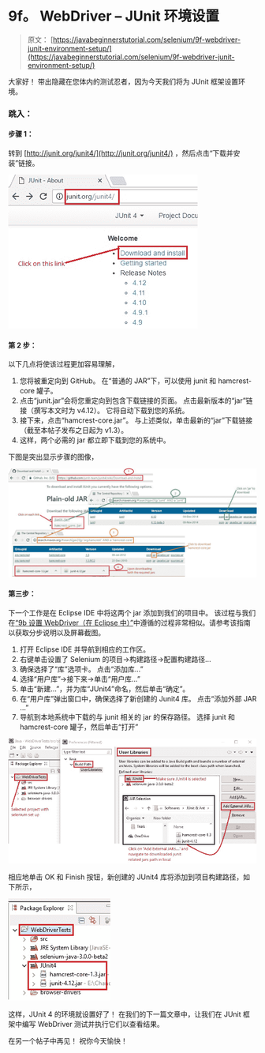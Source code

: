 # 9f。 WebDriver – JUnit 环境设置

> 原文： [https://javabeginnerstutorial.com/selenium/9f-webdriver-junit-environment-setup/](https://javabeginnerstutorial.com/selenium/9f-webdriver-junit-environment-setup/)

大家好！ 带出隐藏在您体内的测试忍者，因为今天我们将为 JUnit 框架设置环境。

### 跳入：

#### 步骤 1：

转到 [http://junit.org/junit4/](http://junit.org/junit4/) ，然后点击“下载并安装”链接。

![Junit download link](img/2ebeaa310c0820cf2a30387c19b8deca.png)

#### 第 2 步：

以下几点将使该过程更加容易理解，

1.  您将被重定向到 GitHub。 在“普通的 JAR”下，可以使用 junit 和 hamcrest-core 罐子。
2.  点击“junit.jar”会将您重定向到包含下载链接的页面。 点击最新版本的“jar”链接（撰写本文时为 v4.12）。 它将自动下载到您的系统。
3.  接下来，点击“hamcrest-core.jar”。 与上述类似，单击最新的“jar”下载链接（截至本帖子发布之日起为 v1.3）。
4.  这样，两个必需的 jar 都立即下载到您的系统中。

下图是突出显示步骤的图像，

![Junit github download](img/7005b00c271ea16c61aabcaf3bc4aca4.png)

#### 第三步：

下一个工作是在 Eclipse IDE 中将这两个 jar 添加到我们的项目中。 该过程与我们在[“9b 设置 WebDriver（在 Eclipse 中）”](https://javabeginnerstutorial.com/selenium/9b-webdriver-eclipse-setup/)中遵循的过程非常相似。请参考该指南以获取分步说明以及屏幕截图。

1.  打开 Eclipse IDE 并导航到相应的工作区。
2.  右键单击设置了 Selenium 的项目->构建路径->配置构建路径…
3.  确保选择了“库”选项卡。 点击“添加库...”
4.  选择“用户库”->接下来->单击“用户库...”
5.  单击“新建...”，并为库“JUnit4”命名，然后单击“确定”。
6.  在“用户库”弹出窗口中，确保选择了新创建的 Junit4 库。 点击“添加外部 JAR ...”
7.  导航到本地系统中下载的与 junit 相关的 jar 的保存路径。 选择 junit 和 hamcrest-core 罐子，然后单击“打开”

![Junit user library](img/5318192c9c52bb98d287d05ae4b99628.png)

相应地单击 OK 和 Finish 按钮，新创建的 JUnit4 库将添加到项目构建路径，如下所示，

![Junit jars added](img/5fce1a98eaa6e98717f5e7813ae4307d.png)    

这样，JUnit 4 的环境就设置好了！ 在我们的下一篇文章中，让我们在 JUnit 框架中编写 WebDriver 测试并执行它们以查看结果。

在另一个帖子中再见！ 祝你今天愉快！

